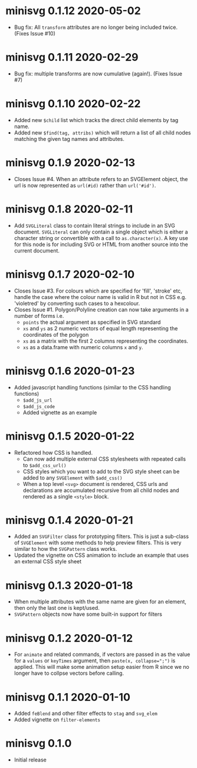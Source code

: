 
# minisvg 0.1.12  2020-05-02

* Bug fix: All `transform` attributes are no longer being included twice.  
  (Fixes Issue #10)

# minisvg 0.1.11  2020-02-29

* Bug fix: multiple transforms are now cumulative (again!).  (Fixes Issue #7)

# minisvg 0.1.10  2020-02-22

* Added new `$child` list which tracks the direct child elements by tag name.
* Added new `$find(tag, attribs)` which will return a list of all child nodes matching the 
  given tag names and attributes.

# minisvg 0.1.9  2020-02-13

* Closes Issue #4. When an attribute refers to an SVGElement object, the url
  is now represented as `url(#id)` rather than `url('#id')`.


# minisvg 0.1.8  2020-02-11

* Add `SVGLiteral` class to contain literal strings to include in an SVG document.
  `SVGLiteral` can only contain a single object which is either a
  character string or convertible with a call to  `as.character(x)`.  A key use
  for this node is for including SVG or HTML from another source into the 
  current document.

# minisvg 0.1.7  2020-02-10

* Closes Issue #3. For colours which are specified for 'fill', 'stroke' etc, handle the case where
  the colour name is valid in R but not in CSS e.g. 'violetred' by converting
  such cases to a hexcolour. 
* Closes Issue #1. Polygon/Polyline creation can now take arguments in a number of forms i.e.
    * `points` the actual argument as specified in SVG standard
    * `xs` and `ys` as 2 numeric vectors of equal length representing the coordinates
      of the polygon
    * `xs` as a matrix with the first 2 columns representing the coordinates.
    * `xs` as a data.frame with numeric columns `x` and `y`.

# minisvg 0.1.6  2020-01-23

* Added javascript handling functions (similar to the CSS handling functions)
    * `$add_js_url`
    * `$add_js_code`
    * Added vignette as an example

# minisvg 0.1.5  2020-01-22

* Refactored how CSS is handled. 
    * Can now add multiple external CSS stylesheets with repeated calls to `$add_css_url()`
    * CSS styles which you want to add to the SVG style sheet can be added 
      to any `SVGElement` with `$add_css()`
    * When a top level `<svg>` document is rendered, CSS urls and declarations are 
      accumulated recursive from all child nodes and rendered as a single 
      `<style>` block.
      
# minisvg 0.1.4  2020-01-21

* Added an `SVGFilter` class for prototyping filters. This is just a 
  sub-class of `SVGElement` with some methods to help preview filters.  This 
  is very similar to how the `SVGPattern` class works.
* Updated the vignette on CSS animation to include an example that 
  uses an external CSS style sheet

# minisvg 0.1.3  2020-01-18

* When multiple attributes with the same name are given for an element, then 
  only the last one is kept/used.
* `SVGPattern` objects now have some built-in support for filters

# minisvg 0.1.2  2020-01-12

* For `animate` and related commands, if vectors are passed in as the value
  for a `values` or `keyTimes` argument, then `paste(x, collapse=";")` is applied. 
  This will make some animation setup easier from R since we no longer have 
  to collpse vectors before calling.

# minisvg 0.1.1  2020-01-10

* Added `feBlend` and other filter effects to `stag` and `svg_elem`
* Added vignette on `filter-elements`

# minisvg 0.1.0

* Initial release
